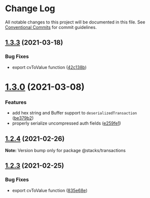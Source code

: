 # Change Log

All notable changes to this project will be documented in this file.
See [Conventional Commits](https://conventionalcommits.org) for commit guidelines.

## [1.3.3](https://github.com/blockstack/blockstack.js.gi/compare/v1.3.2...v1.3.3) (2021-03-18)


### Bug Fixes

* export cvToValue function ([42c138b](https://github.com/blockstack/blockstack.js.gi/commit/42c138b975ea08e75fea78db39b77166c08f193b))





# [1.3.0](https://github.com/blockstack/blockstack.js.gi/compare/v1.2.4...v1.3.0) (2021-03-08)


### Features

* add hex string and Buffer support to `deserializedTransaction` ([be379b2](https://github.com/blockstack/blockstack.js.gi/commit/be379b257a31329618e5e9db91e25bbe3bef1b61))
* properly serialize uncompressed auth fields ([e259fe1](https://github.com/blockstack/blockstack.js.gi/commit/e259fe176478c3ae35f1d12d9f77be377c167f65))





## [1.2.4](https://github.com/blockstack/blockstack.js.gi/compare/v1.2.3...v1.2.4) (2021-02-26)

**Note:** Version bump only for package @stacks/transactions





## [1.2.3](https://github.com/blockstack/blockstack.js.gi/compare/v1.2.2...v1.2.3) (2021-02-25)


### Bug Fixes

* export cvToValue function ([835e68e](https://github.com/blockstack/blockstack.js.gi/commit/835e68e14e346c2417ac21c1c85bdc68d3de6e2e))

